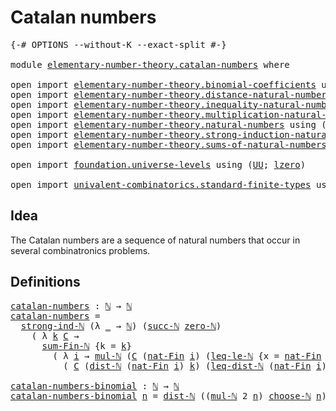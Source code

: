 # Catalan numbers

<pre class="Agda"><a id="28" class="Symbol">{-#</a> <a id="32" class="Keyword">OPTIONS</a> <a id="40" class="Pragma">--without-K</a> <a id="52" class="Pragma">--exact-split</a> <a id="66" class="Symbol">#-}</a>

<a id="71" class="Keyword">module</a> <a id="78" href="elementary-number-theory.catalan-numbers.html" class="Module">elementary-number-theory.catalan-numbers</a> <a id="119" class="Keyword">where</a>

<a id="126" class="Keyword">open</a> <a id="131" class="Keyword">import</a> <a id="138" href="elementary-number-theory.binomial-coefficients.html" class="Module">elementary-number-theory.binomial-coefficients</a> <a id="185" class="Keyword">using</a> <a id="191" class="Symbol">(</a><a id="192" href="elementary-number-theory.binomial-coefficients.html#317" class="Function Operator">_choose-ℕ_</a><a id="202" class="Symbol">)</a>
<a id="204" class="Keyword">open</a> <a id="209" class="Keyword">import</a> <a id="216" href="elementary-number-theory.distance-natural-numbers.html" class="Module">elementary-number-theory.distance-natural-numbers</a> <a id="266" class="Keyword">using</a> <a id="272" class="Symbol">(</a><a id="273" href="elementary-number-theory.distance-natural-numbers.html#1308" class="Function">dist-ℕ</a><a id="279" class="Symbol">;</a> <a id="281" href="elementary-number-theory.distance-natural-numbers.html#7060" class="Function">leq-dist-ℕ</a><a id="291" class="Symbol">)</a>
<a id="293" class="Keyword">open</a> <a id="298" class="Keyword">import</a> <a id="305" href="elementary-number-theory.inequality-natural-numbers.html" class="Module">elementary-number-theory.inequality-natural-numbers</a> <a id="357" class="Keyword">using</a> <a id="363" class="Symbol">(</a><a id="364" href="elementary-number-theory.inequality-natural-numbers.html#10547" class="Function">leq-le-ℕ</a><a id="372" class="Symbol">)</a>
<a id="374" class="Keyword">open</a> <a id="379" class="Keyword">import</a> <a id="386" href="elementary-number-theory.multiplication-natural-numbers.html" class="Module">elementary-number-theory.multiplication-natural-numbers</a> <a id="442" class="Keyword">using</a> <a id="448" class="Symbol">(</a><a id="449" href="elementary-number-theory.multiplication-natural-numbers.html#1176" class="Function">mul-ℕ</a><a id="454" class="Symbol">)</a>
<a id="456" class="Keyword">open</a> <a id="461" class="Keyword">import</a> <a id="468" href="elementary-number-theory.natural-numbers.html" class="Module">elementary-number-theory.natural-numbers</a> <a id="509" class="Keyword">using</a> <a id="515" class="Symbol">(</a><a id="516" href="elementary-number-theory.natural-numbers.html#1444" class="Datatype">ℕ</a><a id="517" class="Symbol">;</a> <a id="519" href="elementary-number-theory.natural-numbers.html#1465" class="InductiveConstructor">zero-ℕ</a><a id="525" class="Symbol">;</a> <a id="527" href="elementary-number-theory.natural-numbers.html#1478" class="InductiveConstructor">succ-ℕ</a><a id="533" class="Symbol">)</a>
<a id="535" class="Keyword">open</a> <a id="540" class="Keyword">import</a> <a id="547" href="elementary-number-theory.strong-induction-natural-numbers.html" class="Module">elementary-number-theory.strong-induction-natural-numbers</a> <a id="605" class="Keyword">using</a> <a id="611" class="Symbol">(</a><a id="612" href="elementary-number-theory.strong-induction-natural-numbers.html#4971" class="Function">strong-ind-ℕ</a><a id="624" class="Symbol">)</a>
<a id="626" class="Keyword">open</a> <a id="631" class="Keyword">import</a> <a id="638" href="elementary-number-theory.sums-of-natural-numbers.html" class="Module">elementary-number-theory.sums-of-natural-numbers</a> <a id="687" class="Keyword">using</a> <a id="693" class="Symbol">(</a><a id="694" href="elementary-number-theory.sums-of-natural-numbers.html#1344" class="Function">sum-Fin-ℕ</a><a id="703" class="Symbol">)</a>

<a id="706" class="Keyword">open</a> <a id="711" class="Keyword">import</a> <a id="718" href="foundation.universe-levels.html" class="Module">foundation.universe-levels</a> <a id="745" class="Keyword">using</a> <a id="751" class="Symbol">(</a><a id="752" href="foundation-core.universe-levels.html#222" class="Primitive">UU</a><a id="754" class="Symbol">;</a> <a id="756" href="Agda.Primitive.html#764" class="Primitive">lzero</a><a id="761" class="Symbol">)</a>

<a id="764" class="Keyword">open</a> <a id="769" class="Keyword">import</a> <a id="776" href="univalent-combinatorics.standard-finite-types.html" class="Module">univalent-combinatorics.standard-finite-types</a> <a id="822" class="Keyword">using</a> <a id="828" class="Symbol">(</a><a id="829" href="univalent-combinatorics.standard-finite-types.html#5593" class="Function">nat-Fin</a><a id="836" class="Symbol">;</a> <a id="838" href="univalent-combinatorics.standard-finite-types.html#5694" class="Function">strict-upper-bound-nat-Fin</a><a id="864" class="Symbol">)</a>
</pre>
## Idea

The Catalan numbers are a sequence of natural numbers that occur in several combinatronics problems.

## Definitions

<pre class="Agda"><a id="catalan-numbers"></a><a id="1006" href="elementary-number-theory.catalan-numbers.html#1006" class="Function">catalan-numbers</a> <a id="1022" class="Symbol">:</a> <a id="1024" href="elementary-number-theory.natural-numbers.html#1444" class="Datatype">ℕ</a> <a id="1026" class="Symbol">→</a> <a id="1028" href="elementary-number-theory.natural-numbers.html#1444" class="Datatype">ℕ</a>
<a id="1030" href="elementary-number-theory.catalan-numbers.html#1006" class="Function">catalan-numbers</a> <a id="1046" class="Symbol">=</a>
  <a id="1050" href="elementary-number-theory.strong-induction-natural-numbers.html#4971" class="Function">strong-ind-ℕ</a> <a id="1063" class="Symbol">(λ</a> <a id="1066" href="elementary-number-theory.catalan-numbers.html#1066" class="Bound">_</a> <a id="1068" class="Symbol">→</a> <a id="1070" href="elementary-number-theory.natural-numbers.html#1444" class="Datatype">ℕ</a><a id="1071" class="Symbol">)</a> <a id="1073" class="Symbol">(</a><a id="1074" href="elementary-number-theory.natural-numbers.html#1478" class="InductiveConstructor">succ-ℕ</a> <a id="1081" href="elementary-number-theory.natural-numbers.html#1465" class="InductiveConstructor">zero-ℕ</a><a id="1087" class="Symbol">)</a>
    <a id="1093" class="Symbol">(</a> <a id="1095" class="Symbol">λ</a> <a id="1097" href="elementary-number-theory.catalan-numbers.html#1097" class="Bound">k</a> <a id="1099" href="elementary-number-theory.catalan-numbers.html#1099" class="Bound">C</a> <a id="1101" class="Symbol">→</a>
      <a id="1109" href="elementary-number-theory.sums-of-natural-numbers.html#1344" class="Function">sum-Fin-ℕ</a> <a id="1119" class="Symbol">{</a><a id="1120" class="Argument">k</a> <a id="1122" class="Symbol">=</a> <a id="1124" href="elementary-number-theory.catalan-numbers.html#1097" class="Bound">k</a><a id="1125" class="Symbol">}</a>
        <a id="1135" class="Symbol">(</a> <a id="1137" class="Symbol">λ</a> <a id="1139" href="elementary-number-theory.catalan-numbers.html#1139" class="Bound">i</a> <a id="1141" class="Symbol">→</a> <a id="1143" href="elementary-number-theory.multiplication-natural-numbers.html#1176" class="Function">mul-ℕ</a> <a id="1149" class="Symbol">(</a><a id="1150" href="elementary-number-theory.catalan-numbers.html#1099" class="Bound">C</a> <a id="1152" class="Symbol">(</a><a id="1153" href="univalent-combinatorics.standard-finite-types.html#5593" class="Function">nat-Fin</a> <a id="1161" href="elementary-number-theory.catalan-numbers.html#1139" class="Bound">i</a><a id="1162" class="Symbol">)</a> <a id="1164" class="Symbol">(</a><a id="1165" href="elementary-number-theory.inequality-natural-numbers.html#10547" class="Function">leq-le-ℕ</a> <a id="1174" class="Symbol">{</a><a id="1175" class="Argument">x</a> <a id="1177" class="Symbol">=</a> <a id="1179" href="univalent-combinatorics.standard-finite-types.html#5593" class="Function">nat-Fin</a> <a id="1187" href="elementary-number-theory.catalan-numbers.html#1139" class="Bound">i</a><a id="1188" class="Symbol">}</a> <a id="1190" class="Symbol">(</a><a id="1191" href="univalent-combinatorics.standard-finite-types.html#5694" class="Function">strict-upper-bound-nat-Fin</a> <a id="1218" href="elementary-number-theory.catalan-numbers.html#1139" class="Bound">i</a><a id="1219" class="Symbol">)))</a>
          <a id="1233" class="Symbol">(</a> <a id="1235" href="elementary-number-theory.catalan-numbers.html#1099" class="Bound">C</a> <a id="1237" class="Symbol">(</a><a id="1238" href="elementary-number-theory.distance-natural-numbers.html#1308" class="Function">dist-ℕ</a> <a id="1245" class="Symbol">(</a><a id="1246" href="univalent-combinatorics.standard-finite-types.html#5593" class="Function">nat-Fin</a> <a id="1254" href="elementary-number-theory.catalan-numbers.html#1139" class="Bound">i</a><a id="1255" class="Symbol">)</a> <a id="1257" href="elementary-number-theory.catalan-numbers.html#1097" class="Bound">k</a><a id="1258" class="Symbol">)</a> <a id="1260" class="Symbol">(</a><a id="1261" href="elementary-number-theory.distance-natural-numbers.html#7060" class="Function">leq-dist-ℕ</a> <a id="1272" class="Symbol">(</a><a id="1273" href="univalent-combinatorics.standard-finite-types.html#5593" class="Function">nat-Fin</a> <a id="1281" href="elementary-number-theory.catalan-numbers.html#1139" class="Bound">i</a><a id="1282" class="Symbol">)</a> <a id="1284" href="elementary-number-theory.catalan-numbers.html#1097" class="Bound">k</a> <a id="1286" class="Symbol">(</a><a id="1287" href="elementary-number-theory.inequality-natural-numbers.html#10547" class="Function">leq-le-ℕ</a> <a id="1296" class="Symbol">{</a><a id="1297" class="Argument">x</a> <a id="1299" class="Symbol">=</a> <a id="1301" href="univalent-combinatorics.standard-finite-types.html#5593" class="Function">nat-Fin</a> <a id="1309" href="elementary-number-theory.catalan-numbers.html#1139" class="Bound">i</a><a id="1310" class="Symbol">}</a> <a id="1312" class="Symbol">(</a><a id="1313" href="univalent-combinatorics.standard-finite-types.html#5694" class="Function">strict-upper-bound-nat-Fin</a> <a id="1340" href="elementary-number-theory.catalan-numbers.html#1139" class="Bound">i</a><a id="1341" class="Symbol">))))))</a>

<a id="catalan-numbers-binomial"></a><a id="1349" href="elementary-number-theory.catalan-numbers.html#1349" class="Function">catalan-numbers-binomial</a> <a id="1374" class="Symbol">:</a> <a id="1376" href="elementary-number-theory.natural-numbers.html#1444" class="Datatype">ℕ</a> <a id="1378" class="Symbol">→</a> <a id="1380" href="elementary-number-theory.natural-numbers.html#1444" class="Datatype">ℕ</a>
<a id="1382" href="elementary-number-theory.catalan-numbers.html#1349" class="Function">catalan-numbers-binomial</a> <a id="1407" href="elementary-number-theory.catalan-numbers.html#1407" class="Bound">n</a> <a id="1409" class="Symbol">=</a> <a id="1411" href="elementary-number-theory.distance-natural-numbers.html#1308" class="Function">dist-ℕ</a> <a id="1418" class="Symbol">((</a><a id="1420" href="elementary-number-theory.multiplication-natural-numbers.html#1176" class="Function">mul-ℕ</a> <a id="1426" class="Number">2</a> <a id="1428" href="elementary-number-theory.catalan-numbers.html#1407" class="Bound">n</a><a id="1429" class="Symbol">)</a> <a id="1431" href="elementary-number-theory.binomial-coefficients.html#317" class="Function Operator">choose-ℕ</a> <a id="1440" href="elementary-number-theory.catalan-numbers.html#1407" class="Bound">n</a><a id="1441" class="Symbol">)</a> <a id="1443" class="Symbol">((</a><a id="1445" href="elementary-number-theory.multiplication-natural-numbers.html#1176" class="Function">mul-ℕ</a> <a id="1451" class="Number">2</a> <a id="1453" href="elementary-number-theory.catalan-numbers.html#1407" class="Bound">n</a><a id="1454" class="Symbol">)</a> <a id="1456" href="elementary-number-theory.binomial-coefficients.html#317" class="Function Operator">choose-ℕ</a> <a id="1465" class="Symbol">(</a><a id="1466" href="elementary-number-theory.natural-numbers.html#1478" class="InductiveConstructor">succ-ℕ</a> <a id="1473" href="elementary-number-theory.catalan-numbers.html#1407" class="Bound">n</a><a id="1474" class="Symbol">))</a>
</pre>